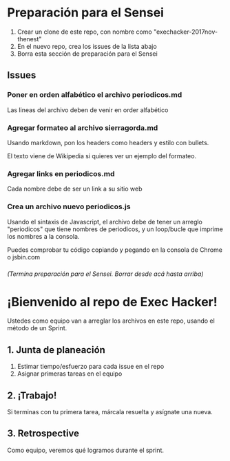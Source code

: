 # Preparación para el Sensei
1. Crear un clone de este repo, con nombre como "exechacker-2017nov-thenest"
1. En el nuevo repo, crea los issues de la lista abajo
1. Borra esta sección de preparación para el Sensei

## Issues

### Poner en orden alfabético el archivo periodicos.md
Las lineas del archivo deben de venir en order alfabético

### Agregar formateo al archivo sierragorda.md
Usando markdown, pon los headers como headers y estilo con bullets.

El texto viene de Wikipedia si quieres ver un ejemplo del formateo.

### Agregar links en periodicos.md
Cada nombre debe de ser un link a su sitio web

### Crea un archivo nuevo periodicos.js
Usando el sintaxis de Javascript, el archivo debe de tener un arreglo "periodicos" que tiene nombres de periodicos, y un loop/bucle que imprime los nombres a la consola.

Puedes comprobar tu código copiando y pegando en la consola de Chrome o jsbin.com

###

*(Termina preparación para el Sensei. Borrar desde acá hasta arriba)*


# ¡Bienvenido al repo de Exec Hacker!
Ustedes como equipo van a arreglar los archivos en este repo, usando el método de un Sprint.

## 1. Junta de planeación
1. Estimar tiempo/esfuerzo para cada issue en el repo
1. Asignar primeras tareas en el equipo

## 2. ¡Trabajo!
Si terminas con tu primera tarea, márcala resuelta y asígnate una nueva.

## 3. Retrospective
Como equipo, veremos qué logramos durante el sprint.
